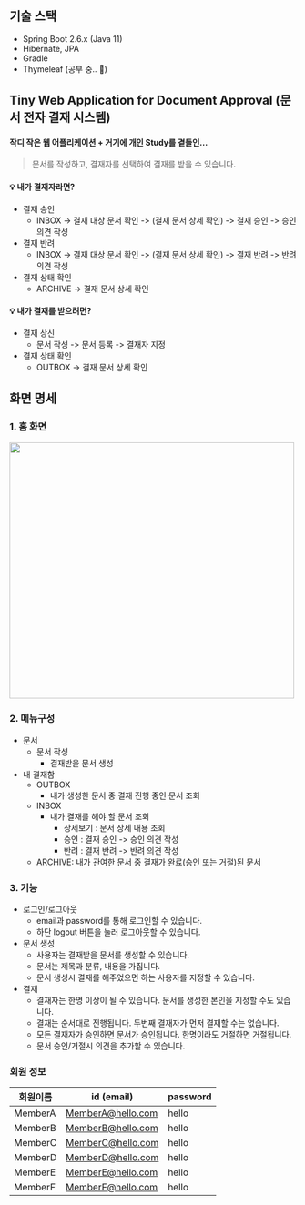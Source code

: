 ## 기술 스택
- Spring Boot 2.6.x (Java 11)
- Hibernate, JPA
- Gradle
- Thymeleaf (공부 중.. 🥲) 


## Tiny Web Application for Document Approval (문서 전자 결재 시스템)
#### 작디 작은 웹 어플리케이션 + 거기에 개인 Study를 곁들인...

> 문서를 작성하고, 결재자를 선택하여 결재를 받을 수 있습니다.

#### 💡 내가 결재자라면?

- 결재 승인
  - INBOX -> 결재 대상 문서 확인 -> (결재 문서 상세 확인) -> 결재 승인 -> 승인 의견 작성
- 결재 반려
  - INBOX -> 결재 대상 문서 확인 -> (결재 문서 상세 확인) -> 결재 반려 -> 반려 의견 작성
- 결재 상태 확인
  - ARCHIVE -> 결재 문서 상세 확인

#### 💡 내가 결재를 받으려면?

- 결재 상신
  - 문서 작성 -> 문서 등록 -> 결재자 지정
- 결재 상태 확인
  - OUTBOX -> 결재 문서 상세 확인

## 화면 명세

### 1. 홈 화면

<img src="https://user-images.githubusercontent.com/67534066/148018272-7f31d017-201b-4481-8b82-ed7945cd1c7c.png" width="500" height="450"/>

### 2. 메뉴구성

- 문서
  - 문서 작성
    - 결재받을 문서 생성
- 내 결재함
  - OUTBOX
    - 내가 생성한 문서 중 결재 진행 중인 문서 조회
  - INBOX
    - 내가 결재를 해야 할 문서 조회
      - 상세보기 : 문서 상세 내용 조회
      - 승인 : 결재 승인 -> 승인 의견 작성
      - 반려 : 결재 반려 -> 반려 의견 작성
  - ARCHIVE: 내가 관여한 문서 중 결재가 완료(승인 또는 거절)된 문서

### 3. 기능

- 로그인/로그아웃
  - email과 password를 통해 로그인할 수 있습니다.
  - 하단 logout 버튼을 눌러 로그아웃할 수 있습니다.
- 문서 생성
  - 사용자는 결재받을 문서를 생성할 수 있습니다.
  - 문서는 제목과 분류, 내용을 가집니다.
  - 문서 생성시 결재를 해주었으면 하는 사용자를 지정할 수 있습니다.
- 결재
  - 결재자는 한명 이상이 될 수 있습니다. 문서를 생성한 본인을 지정할 수도 있습니다.
  - 결재는 순서대로 진행됩니다. 두번째 결재자가 먼저 결재할 수는 없습니다.
  - 모든 결재자가 승인하면 문서가 승인됩니다. 한명이라도 거절하면 거절됩니다.
  - 문서 승인/거절시 의견을 추가할 수 있습니다.

### 회원 정보

| 회원이름 | id (email)        | password |
| -------- | ----------------- | -------- |
| MemberA  | MemberA@hello.com | hello    |
| MemberB  | MemberB@hello.com | hello    |
| MemberC  | MemberC@hello.com | hello    |
| MemberD  | MemberD@hello.com | hello    |
| MemberE  | MemberE@hello.com | hello    |
| MemberF  | MemberF@hello.com | hello    |
